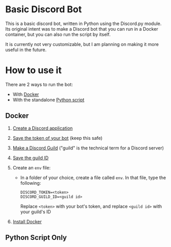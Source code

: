 Basic Discord Bot
=================
This is a basic discord bot, written in Python using the Discord.py module. Its original intent was to make a Discord bot that you can run in a Docker container, but you can also run the script by itself.

It is currently not very customizable, but I am planning on making it more useful in the future.

How to use it
=============
There are 2 ways to run the bot:
- With [Docker](#docker)
- With the standalone [Python script](#python-script-only)

Docker
------
1. [Create a Discord application](#)
2. [Save the token of your bot](#) (keep this safe)
3. [Make a Discord Guild](#) ("guild" is the technical term for a Discord server)
4. [Save the guild ID](#)
5. Create an `env` file:
    - In a folder of your choice, create a file called `env`. In that file, type the following:

        ```
        DISCORD_TOKEN=<token>
        DISCORD_GUILD_ID=<guild id>
        ```
        Replace `<token>` with your bot's token, and replace `<guild id>` with your guild's ID

6. [Install Docker](#)

Python Script Only
------------------